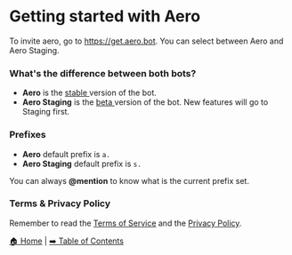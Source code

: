 # Getting started with Aero

To invite aero, go to https://get.aero.bot. You can select between Aero and Aero Staging.

### What's the difference between both bots?

- **Aero** is the <u> stable </u> version of the bot.
- **Aero Staging** is the <u> beta </u> version of the bot. New features will go to Staging first.

### Prefixes

- **Aero** default prefix is `a.`
- **Aero Staging** default prefix is `s.`

You can always **@mention** to know what is the current prefix set.

### Terms & Privacy Policy

Remember to read the [Terms of Service](https://aero.bot/terms) and the [Privacy Policy](https://aero.bot/privacy).

[🏠 Home](./README.md) | [➡️ Table of Contents](./TABLE_OF_CONTENTS.md)
